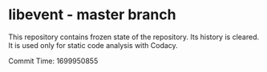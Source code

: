 # libevent - master branch

This repository contains frozen state of the repository.
Its history is cleared. It is used only for static code
analysis with Codacy.

Commit Time: 1699950855